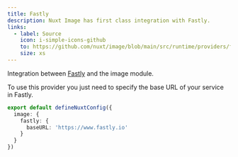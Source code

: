 ```yaml
---
title: Fastly
description: Nuxt Image has first class integration with Fastly.
links:
  - label: Source
    icon: i-simple-icons-github
    to: https://github.com/nuxt/image/blob/main/src/runtime/providers/fastly.ts
    size: xs
---
```


Integration between [Fastly](https://docs.fastly.com/en/guides/image-optimization-api) and the image module.

To use this provider you just need to specify the base URL of your service in Fastly.

```ts [nuxt.config.ts]
export default defineNuxtConfig({
  image: {
    fastly: {
      baseURL: 'https://www.fastly.io'
    }
  }
})
```
